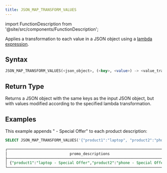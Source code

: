 ```yaml
---
title: JSON_MAP_TRANSFORM_VALUES
---
```

import FunctionDescription from '@site/src/components/FunctionDescription';

<FunctionDescription description="Introduced or updated: v1.2.652"/>

Applies a transformation to each value in a JSON object using a [lambda expression](../../00-sql-reference/42-lambda-expressions.md).

## Syntax

```sql
JSON_MAP_TRANSFORM_VALUES(<json_object>, (<key>, <value>) -> <value_transformation>)
```

## Return Type

Returns a JSON object with the same keys as the input JSON object, but with values modified according to the specified lambda transformation.

## Examples

This example appends " - Special Offer" to each product description:

```sql
SELECT JSON_MAP_TRANSFORM_VALUES('{"product1":"laptop", "product2":"phone"}'::VARIANT, (k, v) -> CONCAT(v, ' - Special Offer')) AS promo_descriptions;

┌──────────────────────────────────────────────────────────────────────────┐
│                            promo_descriptions                            │
├──────────────────────────────────────────────────────────────────────────┤
│ {"product1":"laptop - Special Offer","product2":"phone - Special Offer"} │
└──────────────────────────────────────────────────────────────────────────┘
```